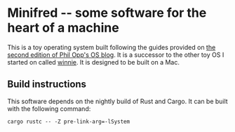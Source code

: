 # Minifred -- some software for the heart of a machine

This is a toy operating system built following the guides provided on [the second edition of Phil Opp's OS blog](https://os.phil-opp.com). It is a successor to the other toy OS I started on called [winnie](https://github.com/jcaudle/winnie). It is designed to be built on a Mac.

## Build instructions

This software depends on the nightly build of Rust and Cargo. It can be built with the following command:

    cargo rustc -- -Z pre-link-arg=-lSystem
